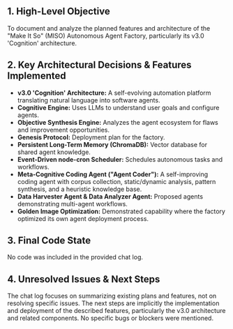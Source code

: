 ## 1. High-Level Objective ##

To document and analyze the planned features and architecture of the "Make It So" (MISO) Autonomous Agent Factory, particularly its v3.0 'Cognition' architecture.


## 2. Key Architectural Decisions & Features Implemented ##

* **v3.0 'Cognition' Architecture:**  A self-evolving automation platform translating natural language into software agents.
* **Cognitive Engine:** Uses LLMs to understand user goals and configure agents.
* **Objective Synthesis Engine:** Analyzes the agent ecosystem for flaws and improvement opportunities.
* **Genesis Protocol:**  Deployment plan for the factory.
* **Persistent Long-Term Memory (ChromaDB):**  Vector database for shared agent knowledge.
* **Event-Driven node-cron Scheduler:** Schedules autonomous tasks and workflows.
* **Meta-Cognitive Coding Agent ("Agent Coder"):**  A self-improving coding agent with corpus collection, static/dynamic analysis, pattern synthesis, and a heuristic knowledge base.
* **Data Harvester Agent & Data Analyzer Agent:** Proposed agents demonstrating multi-agent workflows.
* **Golden Image Optimization:** Demonstrated capability where the factory optimized its own agent deployment process.

## 3. Final Code State ##

No code was included in the provided chat log.

## 4. Unresolved Issues & Next Steps ##

The chat log focuses on summarizing existing plans and features, not on resolving specific issues.  The next steps are implicitly the implementation and deployment of the described features, particularly the v3.0 architecture and related components.  No specific bugs or blockers were mentioned.
